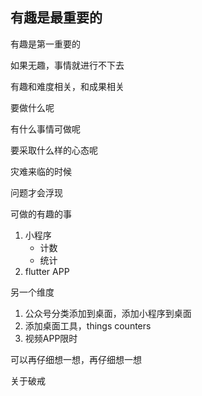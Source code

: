 ## 有趣是最重要的

有趣是第一重要的

如果无趣，事情就进行不下去

有趣和难度相关，和成果相关



要做什么呢

有什么事情可做呢



要采取什么样的心态呢



灾难来临的时候

问题才会浮现



可做的有趣的事

1. 小程序
   + 计数
   + 统计
2. flutter APP



另一个维度

1. 公众号分类添加到桌面，添加小程序到桌面
2. 添加桌面工具，things counters
3. 视频APP限时



可以再仔细想一想，再仔细想一想



关于破戒